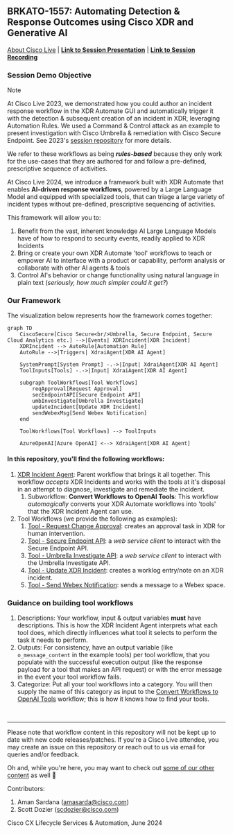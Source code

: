 ## BRKATO-1557: Automating Detection & Response Outcomes using Cisco XDR and Generative AI

[About Cisco Live](https://www.ciscolive.com/global.html) | [**Link to Session Presentation**]() | [**Link to Session Recording**]([https://www.ciscolive.com](https://www.ciscolive.com/on-demand/on-demand-library.html?search=BRKATO-1557#/)) 


### Session Demo Objective

> [!NOTE]
> At Cisco Live 2023, we demonstrated how you could author an incident response workflow in the XDR Automate GUI and automatically trigger it with the detection & subsequent creation of an incident in XDR, leveraging Automation Rules. We used a Command & Control attack as an example to present investigation with Cisco Umbrella & remediation with Cisco Secure Endpoint. See 2023's [session repository](https://github.com/ciscomanagedservices/ciscolive23-xdr-automate) for more details. 
>
> We refer to these workflows as being _**rules-based**_ because they only work for the use-cases that they are authored for and follow a pre-defined, prescriptive sequence of activities.

At Cisco Live 2024, we introduce a framework built with XDR Automate that enables **AI-driven response workflows**, powered by a Large Language Model and equipped with specialized tools, that can triage a large variety of incident types without pre-defined, prescriptive sequencing of activities. 

This framework will allow you to:

1. Benefit from the vast, inherent knowledge AI Large Language Models have of how to respond to security events, readily applied to XDR Incidents
2. Bring or create your own XDR Automate 'tool' workflows to teach or empower AI to interface with a product or capability, perform analysis or collaborate with other AI agents & tools
3. Control AI's behavior or change functionality using natural language in plain text (_seriously, how much simpler could it get?_)

### Our Framework

The visualization below represents how the framework comes together:

```mermaid
graph TD
    CiscoSecure[Cisco Secure<br/>Umbrella, Secure Endpoint, Secure Cloud Analytics etc.] -->|Events| XDRIncident[XDR Incident]
    XDRIncident --> AutoRule[Automation Rule]
    AutoRule -->|Triggers| XdraiAgent[XDR AI Agent]

    SystemPrompt[System Prompt] -.->|Input| XdraiAgent[XDR AI Agent]
    ToolInputs[Tools] -.->|Input| XdraiAgent[XDR AI Agent]

    subgraph ToolWorkflows[Tool Workflows]
        reqApproval[Request Approval]
        secEndpointAPI[Secure Endpoint API]
        umbInvestigate[Umbrella Investigate]
        updateIncident[Update XDR Incident]
        sendWebexMsg[Send Webex Notification]
    end

    ToolWorkflows[Tool Workflows] --> ToolInputs

    AzureOpenAI[Azure OpenAI] <--> XdraiAgent[XDR AI Agent]
```

#### In this repository, you'll find the following workflows:

1. [XDR Incident Agent](/XDRIncidentAgent__definition_workflow_02DDMFOGKBA607aXnORNEqpDkljRL7Ohp5b/): Parent workflow that brings it all together. This workflow _accepts_ XDR Incidents and works with the tools at it's disposal in an attempt to diagnose, investigate and remediate the incident. 
    1. Subworkflow: **Convert Workflows to OpenAI Tools**: This workflow _automagically_ converts your XDR Automate workflows into 'tools' that the XDR Incident Agent can use.
3. Tool Workflows (we provide the following as examples):
    1. [Tool - Request Change Approval](/Tool-RequestChangeApproval__definition_workflow_02DIUZE85QAXE1Xes1tBKwjNjfz1ewzyOwN/): creates an approval task in XDR for human intervention.
    2. [Tool - Secure Endpoint API](/Tool-SecureEndpointAPI__definition_workflow_02DERU2M6K93C00tAcfL9vATtUNqezRLtQK/): a _web service client_ to interact with the Secure Endpoint API.
    3. [Tool - Umbrella Investigate API](/Tool-UmbrellaInvestigateAPI__definition_workflow_02DEPRI15KGL573NNQVZzBs5v9RM8zlwTjp/): a _web service client_ to interact with the Umbrella Investigate API.
    4. [Tool - Update XDR Incident](/Tool-UpdateXDRIncident__definition_workflow_02DEI3NKGXHQI5FR47yEWTRtWIcuLJgdfti/): creates a worklog entry/note on an XDR incident.
    5. [Tool - Send Webex Notification](/Tool-SendWebexNotification__definition_workflow_02DEI6Q3YN17F2HQzFzsoqPshYqm2fAcZgK/): sends a message to a Webex space.

### Guidance on building tool workflows

1. Descriptions: Your workflow, input & output variables **must** have descriptions. This is how the XDR Incident Agent interprets what each tool does, which directly influences what tool it selects to perform the task it needs to perform.
2. Outputs: For consistency, have an output variable (like `o_message_content` in the example tools) per tool workflow, that you populate with the successful execution output (like the response payload for a tool that makes an API request) or with the error message in the event your tool workflow fails.
3. Categorize: Put all your tool workflows into a category. You will then supply the name of this category as input to the [Convert Workflows to OpenAI Tools]() workflow; this is how it knows how to find your tools.

</br>

---

Please note that workflow content in this repository will not be kept up to date with new code releases/patches. If you're a Cisco Live attendee, you may create an issue on this repository or reach out to us via email for queries and/or feedback.

Oh and, while you're here, you may want to check out [some of our other content](https://github.com/ciscomanagedservices) as well 🚀 

Contributors:

1. Aman Sardana (amasarda@cisco.com)
2. Scott Dozier (scdozier@cisco.com)

Cisco CX Lifecycle Services & Automation, June 2024
